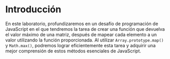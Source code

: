 # Introducción

En este laboratorio, profundizaremos en un desafío de programación de JavaScript en el que tendremos la tarea de crear una función que devuelva el valor máximo de una matriz, después de mapear cada elemento a un valor utilizando la función proporcionada. Al utilizar `Array.prototype.map()` y `Math.max()`, podremos lograr eficientemente esta tarea y adquirir una mejor comprensión de estos métodos esenciales de JavaScript.
